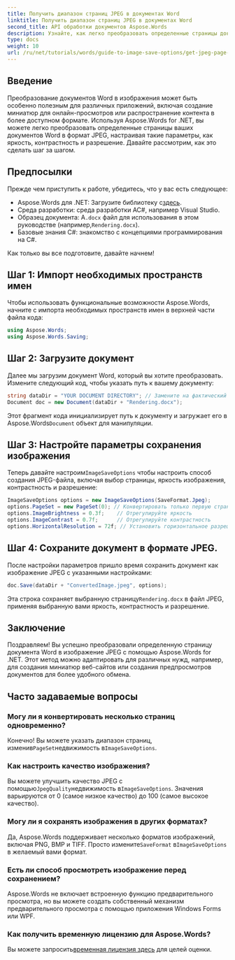 ```yaml
---
title: Получить диапазон страниц JPEG в документах Word
linktitle: Получить диапазон страниц JPEG в документах Word
second_title: API обработки документов Aspose.Words
description: Узнайте, как легко преобразовать определенные страницы документов Word в изображения JPEG с помощью Aspose.Words для .NET. Это всеобъемлющее руководство охватывает все, от загрузки документа и настройки параметров изображения до сохранения в формате JPEG.
type: docs
weight: 10
url: /ru/net/tutorials/words/guide-to-image-save-options/get-jpeg-page-range-word-document/
---
```

## Введение

Преобразование документов Word в изображения может быть особенно полезным для различных приложений, включая создание миниатюр для онлайн-просмотров или распространение контента в более доступном формате. Используя Aspose.Words for .NET, вы можете легко преобразовать определенные страницы ваших документов Word в формат JPEG, настраивая такие параметры, как яркость, контрастность и разрешение. Давайте рассмотрим, как это сделать шаг за шагом.

## Предпосылки

Прежде чем приступить к работе, убедитесь, что у вас есть следующее:

-  Aspose.Words для .NET: Загрузите библиотеку с[здесь](https://releases.aspose.com/words/net/).
- Среда разработки: среда разработки AC#, например Visual Studio.
-  Образец документа: А`.docx` файл для использования в этом руководстве (например,`Rendering.docx`).
- Базовые знания C#: знакомство с концепциями программирования на C#.

Как только вы все подготовите, давайте начнем!

## Шаг 1: Импорт необходимых пространств имен

Чтобы использовать функциональные возможности Aspose.Words, начните с импорта необходимых пространств имен в верхней части файла кода:

```csharp
using Aspose.Words;
using Aspose.Words.Saving;
```

## Шаг 2: Загрузите документ

Далее мы загрузим документ Word, который вы хотите преобразовать. Измените следующий код, чтобы указать путь к вашему документу:

```csharp
string dataDir = "YOUR DOCUMENT DIRECTORY"; // Замените на фактический путь к каталогу.
Document doc = new Document(dataDir + "Rendering.docx");
```

Этот фрагмент кода инициализирует путь к документу и загружает его в Aspose.Words`Document` объект для манипуляции.

## Шаг 3: Настройте параметры сохранения изображения

 Теперь давайте настроим`ImageSaveOptions` чтобы настроить способ создания JPEG-файла, включая выбор страницы, яркость изображения, контрастность и разрешение:

```csharp
ImageSaveOptions options = new ImageSaveOptions(SaveFormat.Jpeg);
options.PageSet = new PageSet(0); // Конвертировать только первую страницу
options.ImageBrightness = 0.3f;    // Отрегулируйте яркость
options.ImageContrast = 0.7f;      // Отрегулируйте контрастность
options.HorizontalResolution = 72f; // Установить горизонтальное разрешение
```

## Шаг 4: Сохраните документ в формате JPEG.

После настройки параметров пришло время сохранить документ как изображение JPEG с указанными настройками:

```csharp
doc.Save(dataDir + "ConvertedImage.jpeg", options);
```

 Эта строка сохраняет выбранную страницу`Rendering.docx` в файл JPEG, применяя выбранную вами яркость, контрастность и разрешение.

## Заключение

Поздравляем! Вы успешно преобразовали определенную страницу документа Word в изображение JPEG с помощью Aspose.Words for .NET. Этот метод можно адаптировать для различных нужд, например, для создания миниатюр веб-сайтов или создания предпросмотров документов для более удобного обмена.

## Часто задаваемые вопросы

### Могу ли я конвертировать несколько страниц одновременно?  
 Конечно! Вы можете указать диапазон страниц, изменив`PageSet`недвижимость в`ImageSaveOptions`.

### Как настроить качество изображения?  
 Вы можете улучшить качество JPEG с помощью`JpegQuality`недвижимость в`ImageSaveOptions`. Значения варьируются от 0 (самое низкое качество) до 100 (самое высокое качество).

### Могу ли я сохранять изображения в других форматах?  
 Да, Aspose.Words поддерживает несколько форматов изображений, включая PNG, BMP и TIFF. Просто измените`SaveFormat` в`ImageSaveOptions` в желаемый вами формат.

### Есть ли способ просмотреть изображение перед сохранением?  
Aspose.Words не включает встроенную функцию предварительного просмотра, но вы можете создать собственный механизм предварительного просмотра с помощью приложения Windows Forms или WPF.

### Как получить временную лицензию для Aspose.Words?  
 Вы можете запросить[временная лицензия здесь](https://purchase.aspose.com/temporary-license/) для целей оценки.